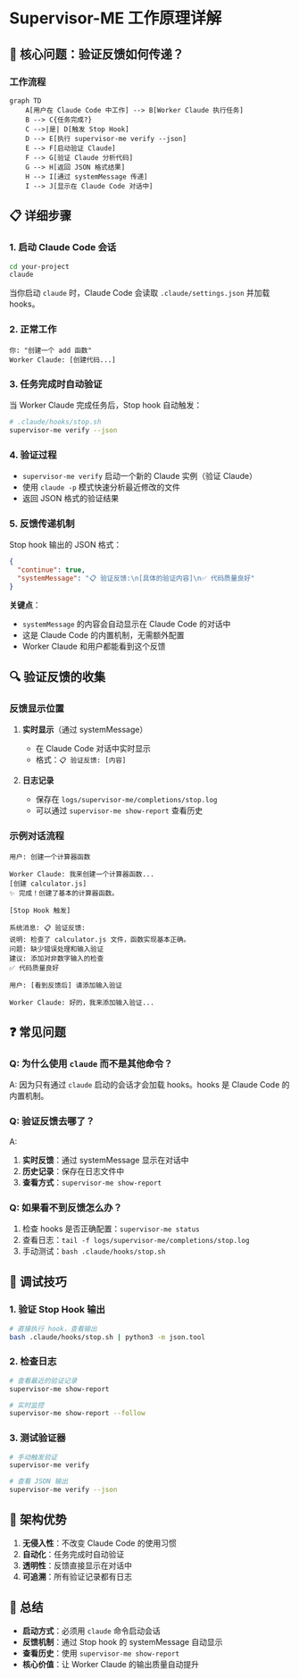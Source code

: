 # Supervisor-ME 工作原理详解

## 🎯 核心问题：验证反馈如何传递？

### 工作流程

```mermaid
graph TD
    A[用户在 Claude Code 中工作] --> B[Worker Claude 执行任务]
    B --> C{任务完成?}
    C -->|是| D[触发 Stop Hook]
    D --> E[执行 supervisor-me verify --json]
    E --> F[启动验证 Claude]
    F --> G[验证 Claude 分析代码]
    G --> H[返回 JSON 格式结果]
    H --> I[通过 systemMessage 传递]
    I --> J[显示在 Claude Code 对话中]
```

## 📋 详细步骤

### 1. 启动 Claude Code 会话
```bash
cd your-project
claude
```
当你启动 `claude` 时，Claude Code 会读取 `.claude/settings.json` 并加载 hooks。

### 2. 正常工作
```
你: "创建一个 add 函数"
Worker Claude: [创建代码...]
```

### 3. 任务完成时自动验证
当 Worker Claude 完成任务后，Stop hook 自动触发：

```bash
# .claude/hooks/stop.sh
supervisor-me verify --json
```

### 4. 验证过程
- `supervisor-me verify` 启动一个新的 Claude 实例（验证 Claude）
- 使用 `claude -p` 模式快速分析最近修改的文件
- 返回 JSON 格式的验证结果

### 5. 反馈传递机制

Stop hook 输出的 JSON 格式：
```json
{
  "continue": true,
  "systemMessage": "📋 验证反馈:\n[具体的验证内容]\n✅ 代码质量良好"
}
```

**关键点**：
- `systemMessage` 的内容会自动显示在 Claude Code 的对话中
- 这是 Claude Code 的内置机制，无需额外配置
- Worker Claude 和用户都能看到这个反馈

## 🔍 验证反馈的收集

### 反馈显示位置

1. **实时显示**（通过 systemMessage）
   - 在 Claude Code 对话中实时显示
   - 格式：`📋 验证反馈: [内容]`

2. **日志记录**
   - 保存在 `logs/supervisor-me/completions/stop.log`
   - 可以通过 `supervisor-me show-report` 查看历史

### 示例对话流程

```
用户: 创建一个计算器函数

Worker Claude: 我来创建一个计算器函数...
[创建 calculator.js]
✨ 完成！创建了基本的计算器函数。

[Stop Hook 触发]

系统消息: 📋 验证反馈:
说明: 检查了 calculator.js 文件，函数实现基本正确。
问题: 缺少错误处理和输入验证
建议: 添加对非数字输入的检查
✅ 代码质量良好

用户: [看到反馈后] 请添加输入验证

Worker Claude: 好的，我来添加输入验证...
```

## ❓ 常见问题

### Q: 为什么使用 `claude` 而不是其他命令？
A: 因为只有通过 `claude` 启动的会话才会加载 hooks。hooks 是 Claude Code 的内置机制。

### Q: 验证反馈去哪了？
A: 
1. **实时反馈**：通过 systemMessage 显示在对话中
2. **历史记录**：保存在日志文件中
3. **查看方式**：`supervisor-me show-report`

### Q: 如果看不到反馈怎么办？
1. 检查 hooks 是否正确配置：`supervisor-me status`
2. 查看日志：`tail -f logs/supervisor-me/completions/stop.log`
3. 手动测试：`bash .claude/hooks/stop.sh`

## 🔧 调试技巧

### 1. 验证 Stop Hook 输出
```bash
# 直接执行 hook，查看输出
bash .claude/hooks/stop.sh | python3 -m json.tool
```

### 2. 检查日志
```bash
# 查看最近的验证记录
supervisor-me show-report

# 实时监控
supervisor-me show-report --follow
```

### 3. 测试验证器
```bash
# 手动触发验证
supervisor-me verify

# 查看 JSON 输出
supervisor-me verify --json
```

## 🎨 架构优势

1. **无侵入性**：不改变 Claude Code 的使用习惯
2. **自动化**：任务完成时自动验证
3. **透明性**：反馈直接显示在对话中
4. **可追溯**：所有验证记录都有日志

## 📝 总结

- **启动方式**：必须用 `claude` 命令启动会话
- **反馈机制**：通过 Stop hook 的 systemMessage 自动显示
- **查看历史**：使用 `supervisor-me show-report`
- **核心价值**：让 Worker Claude 的输出质量自动提升